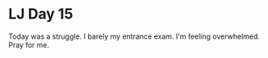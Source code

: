 # LJ Day 15

Today was a struggle. I barely my entrance exam. I'm feeling overwhelmed. Pray for me.
